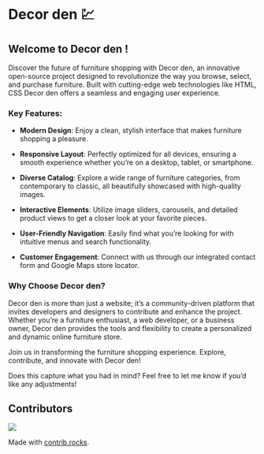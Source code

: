# Decor den 💹

## Welcome to Decor den !


Discover the future of furniture shopping with Decor den, an innovative open-source project designed to revolutionize the way you browse, select, and purchase furniture. Built with cutting-edge web technologies like HTML, CSS Decor den offers a seamless and engaging user experience.

### Key Features:
- <b>Modern Design</b>: Enjoy a clean, stylish interface that makes furniture shopping a pleasure.

- <b>Responsive Layout</b>: Perfectly optimized for all devices, ensuring a smooth experience whether you’re on a desktop, tablet, or smartphone.

- <b>Diverse Catalog</b>: Explore a wide range of furniture categories, from contemporary to classic, all beautifully showcased with high-quality images.

- <b>Interactive Elements</b>: Utilize image sliders, carousels, and detailed product views to get a closer look at your favorite pieces.

- <b>User-Friendly Navigation</b>: Easily find what you’re looking for with intuitive menus and search functionality.

- <b>Customer Engagement</b>: Connect with us through our integrated contact form and Google Maps store locator.


### Why Choose Decor den?
Decor den is more than just a website; it’s a community-driven platform that invites developers and designers to contribute and enhance the project. Whether you’re a furniture enthusiast, a web developer, or a business owner, Decor den provides the tools and flexibility to create a personalized and dynamic online furniture store.

Join us in transforming the furniture shopping experience. Explore, contribute, and innovate with Decor den!

Does this capture what you had in mind? Feel free to let me know if you’d like any adjustments!

## Contributors

<a href="https://github.com/parikshitthakre5/icp9.0-html-css-group-project-2/graphs/contributors">
  <img src="https://contrib.rocks/image?repo=parikshitthakre5/icp9.0-html-css-group-project-2" />
</a>

Made with [contrib.rocks](https://contrib.rocks).